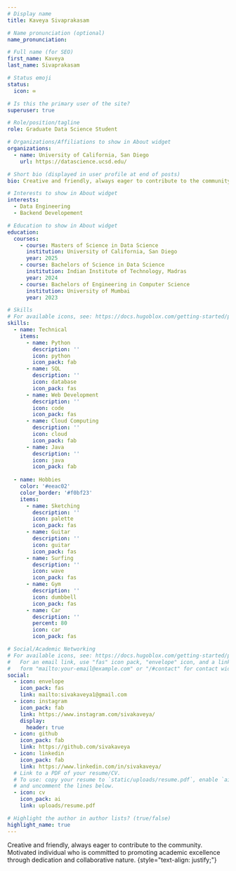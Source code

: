 ```yaml
---
# Display name
title: Kaveya Sivaprakasam

# Name pronunciation (optional)
name_pronunciation: 

# Full name (for SEO)
first_name: Kaveya
last_name: Sivaprakasam

# Status emoji
status:
  icon: ∞

# Is this the primary user of the site?
superuser: true

# Role/position/tagline
role: Graduate Data Science Student

# Organizations/Affiliations to show in About widget
organizations:
  - name: University of California, San Diego
    url: https://datascience.ucsd.edu/

# Short bio (displayed in user profile at end of posts)
bio: Creative and friendly, always eager to contribute to the community. Motivated individual who is committed to promoting academic excellence through dedication and collaborative nature.

# Interests to show in About widget
interests:
  - Data Engineering
  - Backend Developement

# Education to show in About widget
education:
  courses:
    - course: Masters of Science in Data Science
      institution: University of California, San Diego
      year: 2025
    - course: Bachelors of Science in Data Science
      institution: Indian Institute of Technology, Madras
      year: 2024
    - course: Bachelors of Engineering in Computer Science
      institution: University of Mumbai
      year: 2023

# Skills
# For available icons, see: https://docs.hugoblox.com/getting-started/page-builder/#icons
skills:
  - name: Technical
    items:
      - name: Python
        description: ''
        icon: python
        icon_pack: fab
      - name: SQL
        description: ''
        icon: database
        icon_pack: fas
      - name: Web Development
        description: ''
        icon: code
        icon_pack: fas
      - name: Cloud Computing
        description: ''
        icon: cloud
        icon_pack: fab
      - name: Java
        description: ''
        icon: java
        icon_pack: fab
      
  - name: Hobbies
    color: '#eeac02'
    color_border: '#f0bf23'
    items:
      - name: Sketching
        description: ''
        icon: palette
        icon_pack: fas
      - name: Guitar
        description: ''
        icon: guitar
        icon_pack: fas
      - name: Surfing
        description: ''
        icon: wave
        icon_pack: fas
      - name: Gym
        description: ''
        icon: dumbbell
        icon_pack: fas
      - name: Car
        description: ''
        percent: 80
        icon: car
        icon_pack: fas

# Social/Academic Networking
# For available icons, see: https://docs.hugoblox.com/getting-started/page-builder/#icons
#   For an email link, use "fas" icon pack, "envelope" icon, and a link in the
#   form "mailto:your-email@example.com" or "/#contact" for contact widget.
social:
  - icon: envelope
    icon_pack: fas
    link: mailto:sivakaveya1@gmail.com
  - icon: instagram
    icon_pack: fab
    link: https://www.instagram.com/sivakaveya/
    display:
      header: true
  - icon: github
    icon_pack: fab
    link: https://github.com/sivakaveya
  - icon: linkedin
    icon_pack: fab
    link: https://www.linkedin.com/in/sivakaveya/
  # Link to a PDF of your resume/CV.
  # To use: copy your resume to `static/uploads/resume.pdf`, enable `ai` icons in `params.yaml`,
  # and uncomment the lines below.
  - icon: cv
    icon_pack: ai
    link: uploads/resume.pdf

# Highlight the author in author lists? (true/false)
highlight_name: true
---
```


Creative and friendly, always eager to contribute to the community. Motivated individual who is committed to promoting academic excellence through dedication and collaborative nature.
{style="text-align: justify;"}
